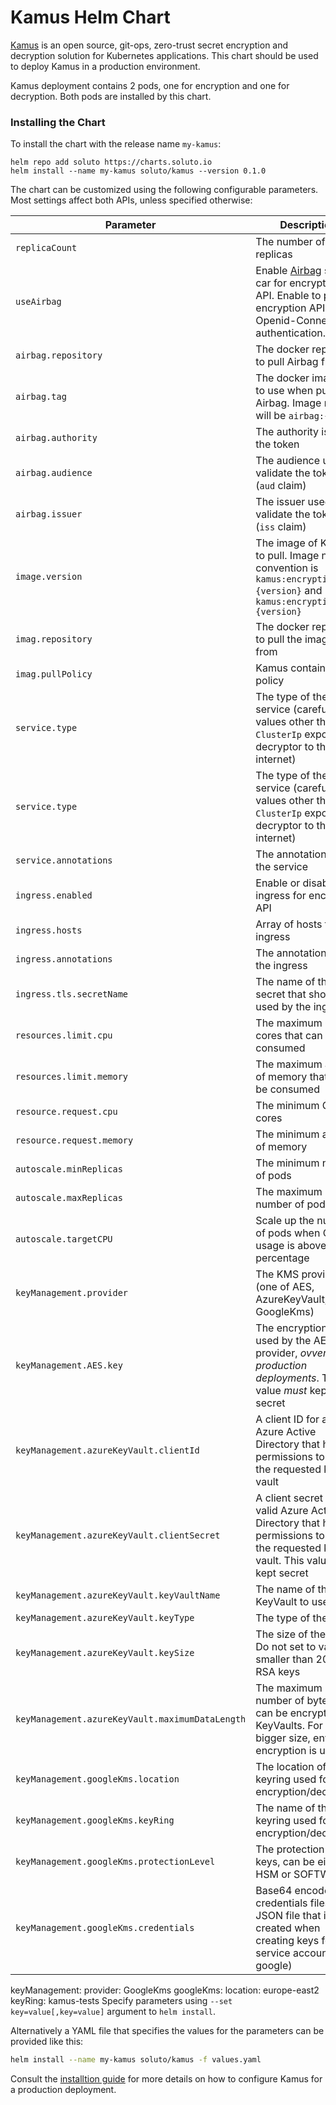 # Kamus Helm Chart

[Kamus](https://github.com/Soluto/kamus) is an open source, git-ops, zero-trust secret encryption and decryption solution for Kubernetes applications.
This chart should be used to deploy Kamus in a production environment.

Kamus deployment contains 2 pods, one for encryption and one for decryption. Both pods are installed by this chart.

### Installing the Chart

To install the chart with the release name `my-kamus`:

```
helm repo add soluto https://charts.soluto.io
helm install --name my-kamus soluto/kamus --version 0.1.0
```

The chart can be customized using the following configurable parameters. Most settings affect both APIs, unless specified otherwise:

| Parameter                                      | Description                                                                                                                                                              | Default                                                            |
|------------------------------------------------|--------------------------------------------------------------------------------------------------------------------------------------------------------------------------|--------------------------------------------------------------------|
| `replicaCount`                                 | The number of replicas                                                               | 1
| `useAirbag`                                    | Enable [Airbag](https://github.com/Soluto/airbag) side car for encryption API. Enable to protect encryption API with Openid-Connect authentication.  | `false`
| `airbag.repository`                       | The docker repository to pull Airbag from.                                    | `soluto`
| `airbag.tag`                       | The docker image tag to use when pulling Airbag. Image name will be `airbag:{tag}`.                                    | `soluto`     
| `airbag.authority`                             | The authority issueing the token | 
| `airbag.audience`                              | The audience used to validate the token (`aud` claim) |
| `airbag.issuer`                                | The issuer used to validate the token (`iss` claim) |              
| `image.version`                                | The image of Kamus to pull. Image naming convention is `kamus:encryption-{version}` and `kamus:encryption-{version}`                        | `1`     
| `imag.repository`                              | The docker repository to pull the images from                                                     | `soluto`                                        
| `imag.pullPolicy`                              | Kamus containers pull policy                                          | `IfNotPresent`                                                            
| `service.type`                                 | The type of the service (careful, values other than `ClusterIp` expose the decryptor to the internet)                         | `ClusterIp`   
| `service.type`                                 | The type of the service (careful, values other than `ClusterIp` expose the decryptor to the internet)                         | `ClusterIp`  
| `service.annotations`                          | The annotations for the service |  `prometheus.io/scrape: "true"`
| `ingress.enabled`                              | Enable or disable ingress for encryptor API |  `false`
| `ingress.hosts`                                 | Array of hosts for the ingress |                 
| `ingress.annotations`                          | The annotations for the ingress | 
| `ingress.tls.secretName`                       | The name of the TLS secret that should be used by the ingress | 
| `resources.limit.cpu`                          | The maximum CPU cores that can be consumed  | `500m`
| `resources.limit.memory`                       | The maximum amount of memory that can be consumed    | `600Mi`
| `resource.request.cpu`                         | The minimum CPU cores     | `100m`
| `resource.request.memory`                      | The minimum amount of memory | ` 128Mi`   
| `autoscale.minReplicas`                        | The minimum number of pods   | 2
| `autoscale.maxReplicas`                        | The maximum number of pods   | 10 
| `autoscale.targetCPU`                          | Scale up the numnber of pods when CPU usage is above this percentage       |   50
| `keyManagement.provider`                        | The KMS provider (one of AES, AzureKeyVault, GoogleKms)  | AES
| `keyManagement.AES.key`                         | The encryption key used by the AES provider, *ovveride for production deployments*. This value *must* kept secret            | `rWnWbaFutavdoeqUiVYMNJGvmjQh31qaIej/vAxJ9G0=`
| `keyManagement.azureKeyVault.clientId`           | A client ID for a valid Azure Active Directory that has permissions to access the requested key vault |    
| `keyManagement.azureKeyVault.clientSecret`          | A client secret for a valid Azure Active Directory that has permissions to access the requested key vault. This value *must* kept secret |   
| `keyManagement.azureKeyVault.keyVaultName`          | The name of the KeyVault to use | 
| `keyManagement.azureKeyVault.keyType`                | The type of the keys  |  `RSA-HSM` 
| `keyManagement.azureKeyVault.keySize`                | The size of the keys. Do not set to values smaller than 2048 for RSA keys   |  `2048` 
| `keyManagement.azureKeyVault.maximumDataLength`                | The maximum number of bytes that can be encrypted by KeyVaults. For data in bigger size, envelope encryption is used.   |  `214` 
| `keyManagement.googleKms.location`                | The location of the keyring used for encryption/decryption   |  
| `keyManagement.googleKms.keyRing`                | The name of the keyring used for encryption/decryption   |  
| `keyManagement.googleKms.protectionLevel`                | The protection of the keys, can be either HSM or SOFTWARE   |  HSM
| `keyManagement.googleKms.credentials`                | Base64 encoded credentials files (the JSON file that is created when creating keys for service account on google)  | 

keyManagement:
  provider: GoogleKms
  googleKms:
    location: europe-east2
    keyRing: kamus-tests
Specify parameters using `--set key=value[,key=value]` argument to `helm install`.

Alternatively a YAML file that specifies the values for the parameters can be provided like this:

```bash
helm install --name my-kamus soluto/kamus -f values.yaml
```

Consult the [installtion guide](https://github.com/Soluto/kamus/blob/master/docs/install.md) for more details on how to configure Kamus for a production deployment.
